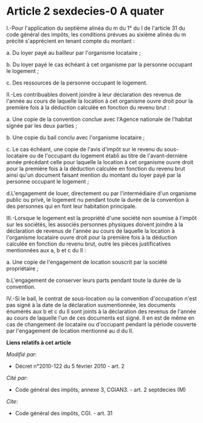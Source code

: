 # Article 2 sexdecies-0 A quater

I.-Pour l'application du septième alinéa du m du 1° du I de l'article 31 du code général des impôts, les conditions prévues
au sixième alinéa du m précité s'apprécient en tenant compte du montant : 

a. Du loyer payé au bailleur par l'organisme locataire ; 

b. Du loyer payé le cas échéant à cet organisme par la personne occupant le logement ; 

c. Des ressources de la personne occupant le logement. 

II.-Les contribuables doivent joindre à leur déclaration des revenus de l'année au cours de laquelle la location à cet
organisme ouvre droit pour la première fois à la déduction calculée en fonction du revenu brut : 

a. Une copie de la convention conclue avec l'Agence nationale de l'habitat signée par les deux parties ; 

b. Une copie du bail conclu avec l'organisme locataire ; 

c. Le cas échéant, une copie de l'avis d'impôt sur le revenu du sous-locataire ou de l'occupant du logement établi au titre
de l'avant-dernière année précédant celle pour laquelle la location à cet organisme ouvre droit pour la première fois à la
déduction calculée en fonction du revenu brut ainsi qu'un document faisant mention du montant du loyer payé par la personne
occupant le logement ; 

d.L'engagement de louer, directement ou par l'intermédiaire d'un organisme public ou privé, le logement nu pendant toute la
durée de la convention à des personnes qui en font leur habitation principale. 

III.-Lorsque le logement est la propriété d'une société non soumise à l'impôt sur les sociétés, les associés personnes
physiques doivent joindre à la déclaration de revenus de l'année au cours de laquelle la location à l'organisme locataire
ouvre droit pour la première fois à la déduction calculée en fonction du revenu brut, outre les pièces justificatives
mentionnées aux a, b et c du II : 

a. Une copie de l'engagement de location souscrit par la société propriétaire ; 

b.L'engagement de conserver leurs parts pendant toute la durée de la convention. 

IV.-Si le bail, le contrat de sous-location ou la convention d'occupation n'est pas signé à la date de la déclaration
susmentionnée, les documents énumérés aux b et c du II sont joints à la déclaration des revenus de l'année au cours de
laquelle l'un de ces documents est signé. Il en est de même en cas de changement de locataire ou d'occupant pendant la
période couverte par l'engagement de location mentionné au d du II.

**Liens relatifs à cet article**

_Modifié par_:

  - Décret n°2010-122 du 5 février 2010 - art. 2

_Cité par_:

  - Code général des impôts, annexe 3, CGIAN3. - art. 2 septdecies (M)

_Cite_:

  - Code général des impôts, CGI. - art. 31
